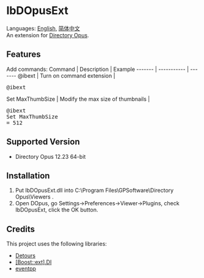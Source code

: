 # IbDOpusExt
Languages: [English](README.md), [简体中文](README.zh-Hans.md)  
An extension for [Directory Opus](https://www.gpsoft.com.au/).

## Features
Add commands:
Command | Description | Example
------- | ----------- | -------
@ibext | Turn on command extension | <pre lang="Batchfile">@ibext</pre>
Set MaxThumbSize | Modify the max size of thumbnails | <pre lang="Batchfile">@ibext<br />Set MaxThumbSize = 512</pre>

## Supported Version
* Directory Opus 12.23 64-bit

## Installation
1. Put IbDOpusExt.dll into C:\Program Files\GPSoftware\Directory Opus\Viewers .
1. Open DOpus, go Settings→Preferences→Viewer→Plugins, check IbDOpusExt, click the OK button.

## Credits
This project uses the following libraries:

* [Detours](https://github.com/microsoft/detours)
* [[Boost::ext].DI](https://github.com/boost-ext/di)
* [eventpp](https://github.com/wqking/eventpp)

